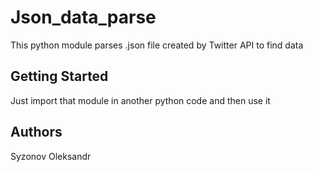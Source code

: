# Json_data_parse
This python module parses .json file created by Twitter API to find data
## Getting Started
Just import that module in another python code and then use it
## Authors
Syzonov Oleksandr
